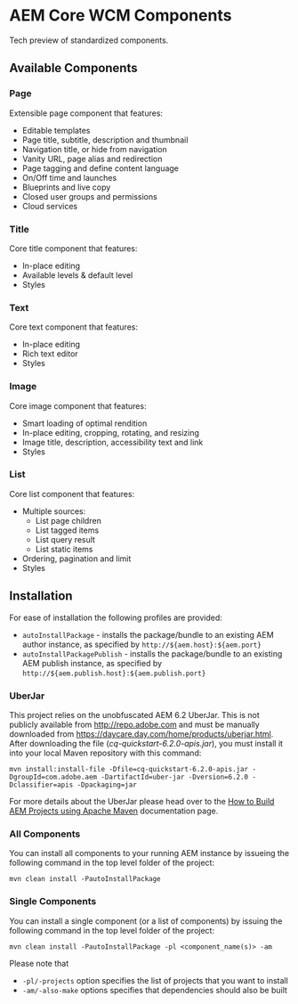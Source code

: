 # AEM Core WCM Components

Tech preview of standardized components.

## Available Components

### Page

Extensible page component that features:
* Editable templates
* Page title, subtitle, description and thumbnail
* Navigation title, or hide from navigation
* Vanity URL, page alias and redirection
* Page tagging and define content language
* On/Off time and launches
* Blueprints and live copy
* Closed user groups and permissions
* Cloud services

### Title

Core title component that features:
* In-place editing
* Available levels & default level
* Styles

### Text

Core text component that features:
* In-place editing
* Rich text editor
* Styles

### Image

Core image component that features:
* Smart loading of optimal rendition
* In-place editing, cropping, rotating, and resizing
* Image title, description, accessibility text and link
* Styles

### List

Core list component that features:
* Multiple sources:
  * List page children
  * List tagged items
  * List query result
  * List static items
* Ordering, pagination and limit
* Styles

## Installation

For ease of installation the following profiles are provided:

 * ``autoInstallPackage`` - installs the package/bundle to an existing AEM author instance, as specified by ``http://${aem.host}:${aem.port}``
 * ``autoInstallPackagePublish`` - installs the package/bundle to an existing AEM publish instance, as specified by ``http://${aem.publish.host}:${aem.publish.port}``

### UberJar

This project relies on the unobfuscated AEM 6.2 UberJar. This is not publicly available from http://repo.adobe.com and must be manually
downloaded from https://daycare.day.com/home/products/uberjar.html. After downloading the file (_cq-quickstart-6.2.0-apis.jar_), you must install it into your local Maven repository with this command:

    mvn install:install-file -Dfile=cq-quickstart-6.2.0-apis.jar -DgroupId=com.adobe.aem -DartifactId=uber-jar -Dversion=6.2.0 -Dclassifier=apis -Dpackaging=jar

For more details about the UberJar please head over to the
[How to Build AEM Projects using Apache Maven](https://docs.adobe.com/docs/en/aem/6-2/develop/dev-tools/ht-projects-maven.html#What%20is%20the%20UberJar?)
documentation page.

### All Components

You can install all components to your running AEM instance by issueing the following command in the top level folder of the project:

    mvn clean install -PautoInstallPackage
    
### Single Components

You can install a single component (or a list of components) by issuing the following command in the top level folder of the project:

    mvn clean install -PautoInstallPackage -pl <component_name(s)> -am

Please note that

 * ``-pl/-projects`` option specifies the list of projects that you want to install
 * ``-am/-also-make`` options specifies that dependencies should also be built
